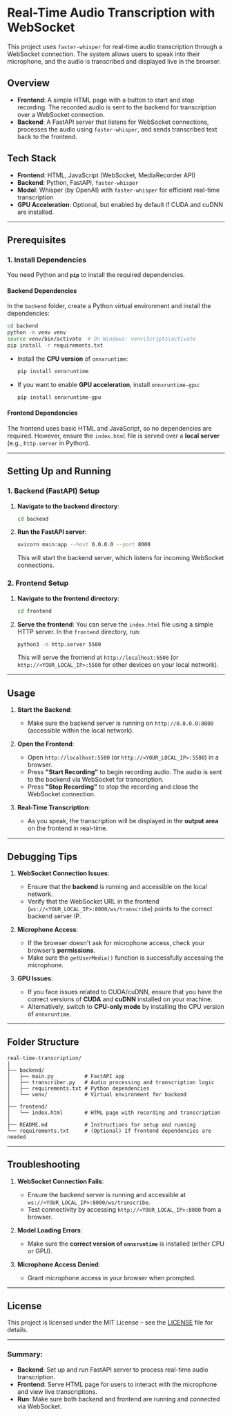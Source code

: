 # **Real-Time Audio Transcription with WebSocket**

This project uses `faster-whisper` for real-time audio transcription through a WebSocket connection. The system allows users to speak into their microphone, and the audio is transcribed and displayed live in the browser.

## **Overview**

- **Frontend**: A simple HTML page with a button to start and stop recording. The recorded audio is sent to the backend for transcription over a WebSocket connection.
- **Backend**: A FastAPI server that listens for WebSocket connections, processes the audio using `faster-whisper`, and sends transcribed text back to the frontend.

## **Tech Stack**

- **Frontend**: HTML, JavaScript (WebSocket, MediaRecorder API)
- **Backend**: Python, FastAPI, `faster-whisper`
- **Model**: Whisper (by OpenAI) with `faster-whisper` for efficient real-time transcription
- **GPU Acceleration**: Optional, but enabled by default if CUDA and cuDNN are installed.

---

## **Prerequisites**

### **1. Install Dependencies**

You need Python and **`pip`** to install the required dependencies.

#### **Backend Dependencies**

In the `backend` folder, create a Python virtual environment and install the dependencies:

```bash
cd backend
python -m venv venv
source venv/bin/activate  # On Windows: venv\Scripts\activate
pip install -r requirements.txt
```

- Install the **CPU version** of `onnxruntime`:
    ```bash
    pip install onnxruntime
    ```

- If you want to enable **GPU acceleration**, install `onnxruntime-gpu`:
    ```bash
    pip install onnxruntime-gpu
    ```

#### **Frontend Dependencies**

The frontend uses basic HTML and JavaScript, so no dependencies are required. However, ensure the `index.html` file is served over a **local server** (e.g., `http.server` in Python).

---

## **Setting Up and Running**

### **1. Backend (FastAPI) Setup**

1. **Navigate to the backend directory**:
   ```bash
   cd backend
   ```

2. **Run the FastAPI server**:
   ```bash
   uvicorn main:app --host 0.0.0.0 --port 8000
   ```

   This will start the backend server, which listens for incoming WebSocket connections.

### **2. Frontend Setup**

1. **Navigate to the frontend directory**:
   ```bash
   cd frontend
   ```

2. **Serve the frontend**:
   You can serve the `index.html` file using a simple HTTP server. In the `frontend` directory, run:

   ```bash
   python3 -m http.server 5500
   ```

   This will serve the frontend at `http://localhost:5500` (or `http://<YOUR_LOCAL_IP>:5500` for other devices on your local network).

---

## **Usage**

1. **Start the Backend**:
   - Make sure the backend server is running on `http://0.0.0.0:8000` (accessible within the local network).

2. **Open the Frontend**:
   - Open `http://localhost:5500` (or `http://<YOUR_LOCAL_IP>:5500`) in a browser.
   - Press **"Start Recording"** to begin recording audio. The audio is sent to the backend via WebSocket for transcription.
   - Press **"Stop Recording"** to stop the recording and close the WebSocket connection.

3. **Real-Time Transcription**:
   - As you speak, the transcription will be displayed in the **output area** on the frontend in real-time.

---

## **Debugging Tips**

1. **WebSocket Connection Issues**:
   - Ensure that the **backend** is running and accessible on the local network.
   - Verify that the WebSocket URL in the frontend (`ws://<YOUR_LOCAL_IP>:8000/ws/transcribe`) points to the correct backend server IP.

2. **Microphone Access**:
   - If the browser doesn't ask for microphone access, check your browser’s **permissions**.
   - Make sure the `getUserMedia()` function is successfully accessing the microphone.

3. **GPU Issues**:
   - If you face issues related to CUDA/cuDNN, ensure that you have the correct versions of **CUDA** and **cuDNN** installed on your machine.
   - Alternatively, switch to **CPU-only mode** by installing the CPU version of `onnxruntime`.

---

## **Folder Structure**

```
real-time-transcription/
│
├── backend/
│   ├── main.py          # FastAPI app
│   ├── transcriber.py   # Audio processing and transcription logic
│   ├── requirements.txt # Python dependencies
│   └── venv/            # Virtual environment for backend
│
├── frontend/
│   └── index.html       # HTML page with recording and transcription
│
├── README.md            # Instructions for setup and running
└── requirements.txt     # (Optional) If frontend dependencies are needed
```

---

## **Troubleshooting**

1. **WebSocket Connection Fails**:
   - Ensure the backend server is running and accessible at `ws://<YOUR_LOCAL_IP>:8000/ws/transcribe`.
   - Test connectivity by accessing `http://<YOUR_LOCAL_IP>:8000` from a browser.
   
2. **Model Loading Errors**:
   - Make sure the **correct version of `onnxruntime`** is installed (either CPU or GPU).

3. **Microphone Access Denied**:
   - Grant microphone access in your browser when prompted.

---

## **License**

This project is licensed under the MIT License – see the [LICENSE](LICENSE) file for details.

---

### **Summary**:

- **Backend**: Set up and run FastAPI server to process real-time audio transcription.
- **Frontend**: Serve HTML page for users to interact with the microphone and view live transcriptions.
- **Run**: Make sure both backend and frontend are running and connected via WebSocket.
